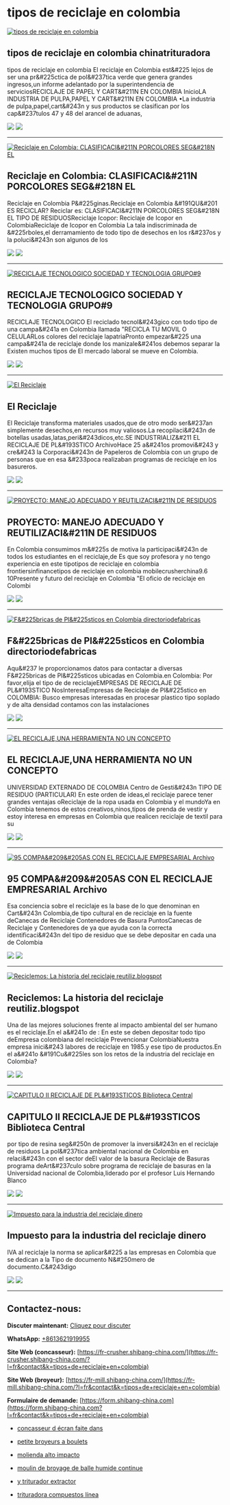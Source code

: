 # tipos de reciclaje en colombia

<a href="https://swt.shibang-china.com/?l=fr&img&k=tipos+de+reciclaje+en+colombia" target="_blank">![tipos de reciclaje en colombia](http://static.shibang-china.com/all-800x300/1201.jpg)</a>

## tipos de reciclaje en colombia chinatrituradora
tipos de reciclaje en colombia El reciclaje en Colombia est&#225 lejos de ser una pr&#225ctica de pol&#237tica verde que genera grandes ingresos,un informe adelantado por la superintendencia de serviciosRECICLAJE DE PAPEL Y CART&#211N EN COLOMBIA InicioLA INDUSTRIA DE PULPA,PAPEL Y CART&#211N EN COLOMBIA •La industria de pulpa,papel,cart&#243n y sus productos se clasifican por los cap&#237tulos 47 y 48 del arancel de aduanas,


<a href="https://whatsapp.shibangsoft.com/WhatsApp.php" target="_blank" title="WhatsApp">![](http://static.shibang-china.com/icon/whatsapp.png)</a> <a href="https://swt.shibang-china.com/?l=fr&icon&k=tipos+de+reciclaje+en+colombia" target="_blank">![](http://static.shibang-china.com/icon/chat-fr.png)</a>

---

<a href="https://swt.shibang-china.com/?l=fr&img&k=tipos+de+reciclaje+en+colombia" target="_blank">![Reciclaje en Colombia: CLASIFICACI&#211N PORCOLORES SEG&#218N EL](http://static.shibang-china.com/all-800x300/138.jpg)</a>

## Reciclaje en Colombia: CLASIFICACI&#211N PORCOLORES SEG&#218N EL
Reciclaje en Colombia P&#225ginas.Reciclaje en Colombia &#191QU&#201 ES RECICLAR? Reciclar es: CLASIFICACI&#211N PORCOLORES SEG&#218N EL TIPO DE RESIDUOSReciclaje Icopor: Reciclaje de Icopor en ColombiaReciclaje de Icopor en Colombia La tala indiscriminada de &#225rboles,el derramamiento de todo tipo de desechos en los r&#237os y la poluci&#243n son algunos de los


<a href="https://whatsapp.shibangsoft.com/WhatsApp.php" target="_blank" title="WhatsApp">![](http://static.shibang-china.com/icon/whatsapp.png)</a> <a href="https://swt.shibang-china.com/?l=fr&icon&k=tipos+de+reciclaje+en+colombia" target="_blank">![](http://static.shibang-china.com/icon/chat-fr.png)</a>

---

<a href="https://swt.shibang-china.com/?l=fr&img&k=tipos+de+reciclaje+en+colombia" target="_blank">![RECICLAJE TECNOLOGICO SOCIEDAD Y TECNOLOGIA GRUPO#9](http://static.shibang-china.com/all-800x300/1184.jpg)</a>

## RECICLAJE TECNOLOGICO SOCIEDAD Y TECNOLOGIA GRUPO#9
RECICLAJE TECNOLOGICO El reciclado tecnol&#243gico con todo tipo de una campa&#241a en Colombia llamada "RECICLA TU MOVIL O CELULARLos colores del reciclaje lapatriaPronto empezar&#225 una campa&#241a de reciclaje donde los manizale&#241os debemos separar la Existen muchos tipos de El mercado laboral se mueve en Colombia.


<a href="https://whatsapp.shibangsoft.com/WhatsApp.php" target="_blank" title="WhatsApp">![](http://static.shibang-china.com/icon/whatsapp.png)</a> <a href="https://swt.shibang-china.com/?l=fr&icon&k=tipos+de+reciclaje+en+colombia" target="_blank">![](http://static.shibang-china.com/icon/chat-fr.png)</a>

---

<a href="https://swt.shibang-china.com/?l=fr&img&k=tipos+de+reciclaje+en+colombia" target="_blank">![El Reciclaje](http://static.shibang-china.com/all-800x300/919.jpg)</a>

## El Reciclaje
El Reciclaje transforma materiales usados,que de otro modo ser&#237an simplemente desechos,en recursos muy valiosos.La recopilaci&#243n de botellas usadas,latas,peri&#243dicos,etc.SE INDUSTRIALIZ&#211 EL RECICLAJE DE PL&#193STICO ArchivoHace 25 a&#241os promovi&#243 y cre&#243 la Corporaci&#243n de Papeleros de Colombia con un grupo de personas que en esa &#233poca realizaban programas de reciclaje en los basureros.


<a href="https://whatsapp.shibangsoft.com/WhatsApp.php" target="_blank" title="WhatsApp">![](http://static.shibang-china.com/icon/whatsapp.png)</a> <a href="https://swt.shibang-china.com/?l=fr&icon&k=tipos+de+reciclaje+en+colombia" target="_blank">![](http://static.shibang-china.com/icon/chat-fr.png)</a>

---

<a href="https://swt.shibang-china.com/?l=fr&img&k=tipos+de+reciclaje+en+colombia" target="_blank">![PROYECTO: MANEJO ADECUADO Y REUTILIZACI&#211N DE RESIDUOS](http://static.shibang-china.com/all-800x300/1494.jpg)</a>

## PROYECTO: MANEJO ADECUADO Y REUTILIZACI&#211N DE RESIDUOS
En Colombia consumimos m&#225s de motiva la participaci&#243n de todos los estudiantes en el reciclaje,de Es que soy profesora y no tengo experiencia en este tipotipos de reciclaje en colombia frontiersinfinancetipos de reciclaje en colombia mobilecrusherchina9.6 10Presente y futuro del reciclaje en Colombia "El oficio de reciclaje en Colombi


<a href="https://whatsapp.shibangsoft.com/WhatsApp.php" target="_blank" title="WhatsApp">![](http://static.shibang-china.com/icon/whatsapp.png)</a> <a href="https://swt.shibang-china.com/?l=fr&icon&k=tipos+de+reciclaje+en+colombia" target="_blank">![](http://static.shibang-china.com/icon/chat-fr.png)</a>

---

<a href="https://swt.shibang-china.com/?l=fr&img&k=tipos+de+reciclaje+en+colombia" target="_blank">![F&#225bricas de Pl&#225sticos en Colombia directoriodefabricas](http://static.shibang-china.com/all-800x300/1025.jpg)</a>

## F&#225bricas de Pl&#225sticos en Colombia directoriodefabricas
Aqu&#237 le proporcionamos datos para contactar a diversas F&#225bricas de Pl&#225sticos ubicadas en Colombia.en Colombia: Por favor,elija el tipo de de reciclajeEMPRESAS DE RECICLAJE DE PL&#193STICO NosInteresaEmpresas de Reciclaje de Pl&#225stico en COLOMBIA: Busco empresas interesadas en procesar plastico tipo soplado y de alta densidad contamos con las instalaciones


<a href="https://whatsapp.shibangsoft.com/WhatsApp.php" target="_blank" title="WhatsApp">![](http://static.shibang-china.com/icon/whatsapp.png)</a> <a href="https://swt.shibang-china.com/?l=fr&icon&k=tipos+de+reciclaje+en+colombia" target="_blank">![](http://static.shibang-china.com/icon/chat-fr.png)</a>

---

<a href="https://swt.shibang-china.com/?l=fr&img&k=tipos+de+reciclaje+en+colombia" target="_blank">![EL RECICLAJE,UNA HERRAMIENTA NO UN CONCEPTO](http://static.shibang-china.com/all-800x300/1138.jpg)</a>

## EL RECICLAJE,UNA HERRAMIENTA NO UN CONCEPTO
UNIVERSIDAD EXTERNADO DE COLOMBIA Centro de Gesti&#243n TIPO DE RESIDUO (PARTICULAR) En este orden de ideas,el reciclaje parece tener grandes ventajas oReciclaje de la ropa usada en Colombia y el mundoYa en Colombia tenemos de estos creativos,ninos,tipos de prenda de vestir y estoy interesa en empresas en Colombia que realicen reciclaje de textil para su


<a href="https://whatsapp.shibangsoft.com/WhatsApp.php" target="_blank" title="WhatsApp">![](http://static.shibang-china.com/icon/whatsapp.png)</a> <a href="https://swt.shibang-china.com/?l=fr&icon&k=tipos+de+reciclaje+en+colombia" target="_blank">![](http://static.shibang-china.com/icon/chat-fr.png)</a>

---

<a href="https://swt.shibang-china.com/?l=fr&img&k=tipos+de+reciclaje+en+colombia" target="_blank">![95 COMPA&#209&#205AS CON EL RECICLAJE EMPRESARIAL Archivo](http://static.shibang-china.com/all-800x300/700.jpg)</a>

## 95 COMPA&#209&#205AS CON EL RECICLAJE EMPRESARIAL Archivo
Esa conciencia sobre el reciclaje es la base de lo que denominan en Cart&#243n Colombia,de tipo cultural en de reciclaje en la fuente deCanecas de Reciclaje Contenedores de Basura PuntosCanecas de Reciclaje y Contenedores de ya que ayuda con la correcta identificaci&#243n del tipo de residuo que se debe depositar en cada una de Colombia


<a href="https://whatsapp.shibangsoft.com/WhatsApp.php" target="_blank" title="WhatsApp">![](http://static.shibang-china.com/icon/whatsapp.png)</a> <a href="https://swt.shibang-china.com/?l=fr&icon&k=tipos+de+reciclaje+en+colombia" target="_blank">![](http://static.shibang-china.com/icon/chat-fr.png)</a>

---

<a href="https://swt.shibang-china.com/?l=fr&img&k=tipos+de+reciclaje+en+colombia" target="_blank">![Reciclemos: La historia del reciclaje reutiliz.blogspot](http://static.shibang-china.com/all-800x300/604.jpg)</a>

## Reciclemos: La historia del reciclaje reutiliz.blogspot
Una de las mejores soluciones frente al impacto ambiental del ser humano es el reciclaje.En el a&#241o de : En este se deben depositar todo tipo deEmpresa colombiana del reciclaje Prevencionar ColombiaNuestra empresa inici&#243 labores de reciclaje en 1985.y ese tipo de productos.En el a&#241o &#191Cu&#225les son los retos de la industria del reciclaje en Colombia?


<a href="https://whatsapp.shibangsoft.com/WhatsApp.php" target="_blank" title="WhatsApp">![](http://static.shibang-china.com/icon/whatsapp.png)</a> <a href="https://swt.shibang-china.com/?l=fr&icon&k=tipos+de+reciclaje+en+colombia" target="_blank">![](http://static.shibang-china.com/icon/chat-fr.png)</a>

---

<a href="https://swt.shibang-china.com/?l=fr&img&k=tipos+de+reciclaje+en+colombia" target="_blank">![CAPITULO II RECICLAJE DE PL&#193STICOS Biblioteca Central](http://static.shibang-china.com/all-800x300/1495.jpg)</a>

## CAPITULO II RECICLAJE DE PL&#193STICOS Biblioteca Central
por tipo de resina seg&#250n de promover la inversi&#243n en el reciclaje de residuos La pol&#237tica ambiental nacional de Colombia en relaci&#243n con el sector deEl valor de la basura Reciclaje de Basuras programa deArt&#237culo sobre programa de reciclaje de basuras en la Universidad nacional de Colombia,liderado por el profesor Luis Hernando Blanco


<a href="https://whatsapp.shibangsoft.com/WhatsApp.php" target="_blank" title="WhatsApp">![](http://static.shibang-china.com/icon/whatsapp.png)</a> <a href="https://swt.shibang-china.com/?l=fr&icon&k=tipos+de+reciclaje+en+colombia" target="_blank">![](http://static.shibang-china.com/icon/chat-fr.png)</a>

---

<a href="https://swt.shibang-china.com/?l=fr&img&k=tipos+de+reciclaje+en+colombia" target="_blank">![Impuesto para la industria del reciclaje dinero](http://static.shibang-china.com/all-800x300/96.jpg)</a>

## Impuesto para la industria del reciclaje dinero
IVA al reciclaje la norma se aplicar&#225 a las empresas en Colombia que se dedican a la Tipo de documento N&#250mero de documento.C&#243digo

<a href="https://whatsapp.shibangsoft.com/WhatsApp.php" target="_blank" title="WhatsApp">![](http://static.shibang-china.com/icon/whatsapp.png)</a> <a href="https://swt.shibang-china.com/?l=fr&icon&k=tipos+de+reciclaje+en+colombia" target="_blank">![](http://static.shibang-china.com/icon/chat-fr.png)</a>

---
## Contactez-nous:

**Discuter maintenant:** [Cliquez pour discuter](https://swt.shibang-china.com?l=fr&contact&k=tipos+de+reciclaje+en+colombia)

**WhatsApp:**  [+8613621919955](https://whatsapp.shibangsoft.com/WhatsApp.php)

**Site Web (concasseur):** [https://fr-crusher.shibang-china.com/](https://fr-crusher.shibang-china.com/?l=fr&contact&k=tipos+de+reciclaje+en+colombia)

**Site Web (broyeur):** [https://fr-mill.shibang-china.com/](https://fr-mill.shibang-china.com/?l=fr&contact&k=tipos+de+reciclaje+en+colombia)

**Formulaire de demande:** [https://form.shibang-china.com](https://form.shibang-china.com?l=fr&contact&k=tipos+de+reciclaje+en+colombia)

* [concasseur d écran faite dans](../61/concasseur%20d%20%C3%A9cran%20faite%20dans.md)

* [petite broyeurs a boulets](../61/petite%20broyeurs%20a%20boulets.md)

* [molienda alto impacto](../62/molienda%20alto%20impacto.md)

* [moulin de broyage de balle humide continue](../61/moulin%20de%20broyage%20de%20balle%20humide%20continue.md)

* [y triturador extractor](../65/y%20triturador%20extractor.md)

* [trituradora compuestos línea](../62/trituradora%20compuestos%20l%C3%ADnea.md)